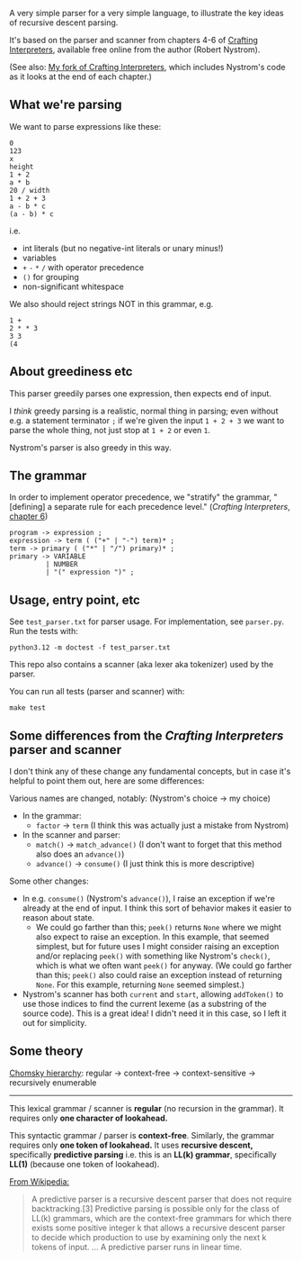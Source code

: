 A very simple parser for a very simple language, to illustrate the key ideas of
recursive descent parsing.

It's based on the parser and scanner from chapters 4-6 of [Crafting
Interpreters](https://craftinginterpreters.com/contents.html), available free
online from the author (Robert Nystrom).

(See also: [My fork of Crafting
Interpreters](https://github.com/prendradjaja/craftinginterpreters), which
includes Nystrom's code as it looks at the end of each chapter.)


## What we're parsing

We want to parse expressions like these:

    0
    123
    x
    height
    1 + 2
    a * b
    20 / width
    1 + 2 + 3
    a - b * c
    (a - b) * c

i.e.

- int literals (but no negative-int literals or unary minus!)
- variables
- `+` `-` `*` `/` with operator precedence
- `()` for grouping
- non-significant whitespace

We also should reject strings NOT in this grammar, e.g.

    1 +
    2 * * 3
    3 3
    (4


## About greediness etc

This parser greedily parses one expression, then expects end of input.

I _think_ greedy parsing is a realistic, normal thing in parsing; even without
e.g. a statement terminator `;` if we're given the input `1 + 2 + 3` we want
to parse the whole thing, not just stop at `1 + 2` or even `1`.

Nystrom's parser is also greedy in this way.


## The grammar

In order to implement operator precedence, we "stratify" the grammar, "[defining]
a separate rule for each precedence level." (_Crafting Interpreters_, [chapter
6](https://craftinginterpreters.com/parsing-expressions.html))

    program -> expression ;
    expression -> term ( ("+" | "-") term)* ;
    term -> primary ( ("*" | "/") primary)* ;
    primary -> VARIABLE
             | NUMBER
             | "(" expression ")" ;


## Usage, entry point, etc

See `test_parser.txt` for parser usage. For implementation, see `parser.py`. Run the tests with:

    python3.12 -m doctest -f test_parser.txt

This repo also contains a scanner (aka lexer aka tokenizer) used by the parser.

You can run all tests (parser and scanner) with:

    make test


## Some differences from the _Crafting Interpreters_ parser and scanner

I don't think any of these change any fundamental concepts, but in case it's
helpful to point them out, here are some differences:

Various names are changed, notably: (Nystrom's choice -> my choice)

- In the grammar:
    - `factor` -> `term` (I think this was actually just a mistake from Nystrom)
- In the scanner and parser:
    - `match()` -> `match_advance()` (I don't want to forget that this method also does an `advance()`)
    - `advance()` -> `consume()` (I just think this is more descriptive)

Some other changes:

- In e.g. `consume()` (Nystrom's `advance()`), I raise an exception if we're already at the end of input. I think this sort of behavior makes it easier to reason about state.
    - We could go farther than this; `peek()` returns `None` where we might
      also expect to raise an exception. In this example, that seemed
      simplest, but for future uses I might consider raising an exception
      and/or replacing `peek()` with something like Nystrom's `check()`, which
      is what we often want `peek()` for anyway.
(We could go farther than this; `peek()` also could raise an exception instead of returning `None`. For this example, returning `None` seemed simplest.)
- Nystrom's scanner has both `current` and `start`, allowing `addToken()` to use those indices to find the current lexeme (as a substring of the source code). This is a great idea! I didn't need it in this case, so I left it out for simplicity.


## Some theory

[Chomsky hierarchy](https://en.wikipedia.org/wiki/Chomsky_hierarchy):
regular -> context-free -> context-sensitive -> recursively enumerable

----

This lexical grammar / scanner is **regular** (no recursion in the grammar).
It requires only **one character of lookahead.**

This syntactic grammar / parser is **context-free**. Similarly, the grammar
requires only **one token of lookahead.** It uses **recursive descent,**
specifically **predictive parsing** i.e. this is an **LL(k) grammar**,
specifically **LL(1)** (because one token of lookahead).

[From Wikipedia:](https://en.wikipedia.org/w/index.php?title=Recursive_descent_parser&oldid=1237251514)

> A predictive parser is a recursive descent parser that does not require
> backtracking.[3] Predictive parsing is possible only for the class of LL(k)
> grammars, which are the context-free grammars for which there exists some
> positive integer k that allows a recursive descent parser to decide which
> production to use by examining only the next k tokens of input. ... A
> predictive parser runs in linear time.
